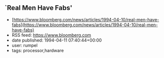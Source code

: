 ## `Real Men Have Fabs'
 - [https://www.bloomberg.com/news/articles/1994-04-10/real-men-have-fabs](https://www.bloomberg.com/news/articles/1994-04-10/real-men-have-fabs)
 - RSS feed: https://www.bloomberg.com
 - date published: 1994-04-11 07:40:44+00:00
 - user: rumpel
 - tags: processor,hardware

